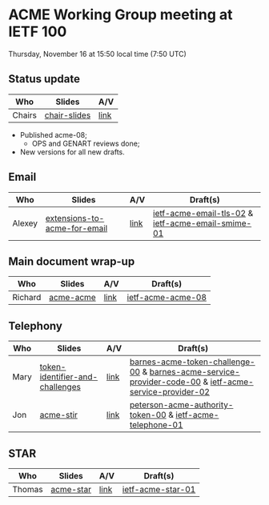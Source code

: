 # ACME Working Group meeting at IETF 100
Thursday, November 16 at 15:50 local time (7:50 UTC)

## Status update
| Who | Slides | A/V |
| ----|--------|-----|
| Chairs | [chair-slides](https://datatracker.ietf.org/meeting/100/materials/slides-100-acme-chair-slides/) |  [link](https://youtu.be/n_pUc9XfjWs?t=127) |

- Published acme-08;
  - OPS and GENART reviews done;
- New versions for all new drafts.

## Email
| Who | Slides | A/V | Draft(s) |
| ----|--------|-----|----------|
| Alexey | [extensions-to-acme-for-email](https://datatracker.ietf.org/meeting/100/materials/slides-100-acme-extensions-to-acme-for-email/) | [link](https://youtu.be/n_pUc9XfjWs?t=313) | [ietf-acme-email-tls-02](https://tools.ietf.org/html/draft-ietf-acme-email-tls-02) & [ietf-acme-email-smime-01](https://tools.ietf.org/html/draft-ietf-acme-email-smime-01) |

## Main document wrap-up
| Who | Slides | A/V | Draft(s) |
| ----|--------|-----|----------|
| Richard | [acme-acme](https://datatracker.ietf.org/meeting/100/materials/slides-100-acme-acme-acme/) | [link](https://youtu.be/n_pUc9XfjWs?t=1159) | [ietf-acme-acme-08](https://tools.ietf.org/html/draft-ietf-acme-acme-08) |

## Telephony
| Who | Slides | A/V | Draft(s) |
| ----|--------|-----|----------|
| Mary | [token-identifier-and-challenges](https://datatracker.ietf.org/meeting/100/materials/slides-100-acme-acme-token-identifier-and-challenges/) | [link](https://youtu.be/n_pUc9XfjWs?t=3669) | [barnes-acme-token-challenge-00](https://tools.ietf.org/html/draft-barnes-acme-token-challenge-00) & [barnes-acme-service-provider-code-00](https://tools.ietf.org/html/draft-barnes-acme-service-provider-code-00) & [ietf-acme-service-provider-02](https://tools.ietf.org/html/draft-ietf-acme-service-provider-02) |
| Jon | [acme-stir](https://datatracker.ietf.org/meeting/100/materials/slides-100-acme-acme-stir/) | [link](https://youtu.be/n_pUc9XfjWs?t=3050) | [peterson-acme-authority-token-00](https://tools.ietf.org/html/draft-peterson-acme-authority-token-00) & [ietf-acme-telephone-01](https://tools.ietf.org/html/draft-ietf-acme-telephone-01) |

## STAR
| Who | Slides | A/V | Draft(s) |
| ----|--------|-----|----------|
| Thomas | [acme-star](https://datatracker.ietf.org/meeting/100/materials/slides-100-acme-acme-star/) | [link](https://youtu.be/n_pUc9XfjWs?t=4767) | [ietf-acme-star-01](https://tools.ietf.org/html/draft-ietf-acme-star-01) |

